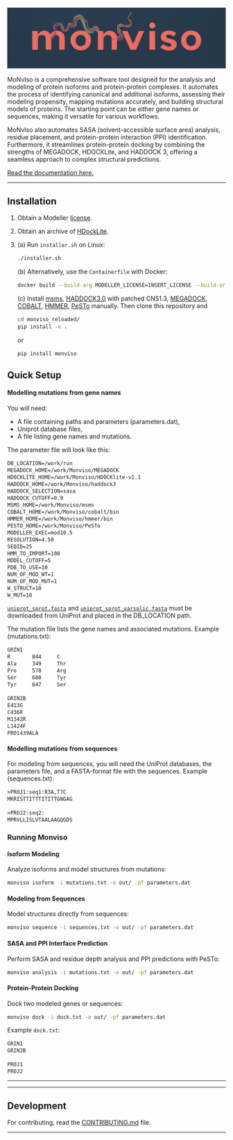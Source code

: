 ![Monviso](https://github.com/LBIC-biocomp/monviso_reloaded/blob/main/logo.png?raw=true)

MoNvIso is a comprehensive software tool designed for the analysis and modeling of protein isoforms and protein-protein complexes. It automates the process of identifying canonical and additional isoforms, assessing their modeling propensity, mapping mutations accurately, and building structural models of proteins. The starting point can be either gene names or sequences, making it versatile for various workflows.

MoNvIso also automates SASA (solvent-accessible surface area) analysis, residue placement, and protein-protein interaction (PPI) identification. Furthermore, it streamlines protein-protein docking by combining the strengths of MEGADOCK, HDOCKLite, and HADDOCK 3, offering a seamless approach to complex structural predictions.



[Read the documentation here.](https://lbic-biocomp.github.io/monviso_reloaded/)

---

## Installation

1. Obtain a Modeller [license](https://salilab.org/modeller/registration.html).
2. Obtain an archive of [HDockLite](https://huanglab.phys.hust.edu.cn/software/hdocklite/).

3. (a) Run `installer.sh` on Linux:
   ```bash
   ./installer.sh
   ```
   
   (b) Alternatively, use the `Containerfile` with Docker:
   ```bash
   docker build --build-arg MODELLER_LICENSE=INSERT_LICENSE --build-arg HDOCKLITE_URL=PATH_TO_HDOCKlite.tar.gz -t monviso -f ./Containerfile ./

   ```

   (c) Install [msms](https://ccsb.scripps.edu/msms/), [HADDOCK3.0](https://github.com/haddocking/haddock3) with patched CNS1.3, [MEGADOCK](https://github.com/akiyamalab/MEGADOCK),       [COBALT](ftp://ftp.ncbi.nlm.nih.gov/pub/cobalt/executables/LATEST/), [HMMER](http://eddylab.org/software/hmmer/hmmer.tar.gz), [PeSTo](https://github.com/LBM-EPFL/PeSTo) manually.      Then clone this repository and
   ```bash
   cd monviso_reloaded/
   pip install -e .
   ```
   or
   ```bash
   pip install monviso
   ```



## Quick Setup

#### Modelling mutations from gene names
You will need:

- A file containing paths and parameters (parameters.dat),
- Uniprot database files,
- A file listing gene names and mutations.

The parameter file will look like this:
```text
DB_LOCATION=/work/run
MEGADOCK_HOME=/work/Monviso/MEGADOCK
HDOCKLITE_HOME=/work/Monviso/HDOCKlite-v1.1
HADDOCK_HOME=/work/Monviso/haddock3
HADDOCK_SELECTION=sasa
HADDOCK_CUTOFF=0.9
MSMS_HOME=/work/Monviso/msms
COBALT_HOME=/work/Monviso/cobalt/bin
HMMER_HOME=/work/Monviso/hmmer/bin
PESTO_HOME=/work/Monviso/PeSTo
MODELLER_EXEC=mod10.5
RESOLUTION=4.50
SEQID=25
HMM_TO_IMPORT=100
MODEL_CUTOFF=5
PDB_TO_USE=10
NUM_OF_MOD_WT=1
NUM_OF_MOD_MUT=1
W_STRUCT=10
W_MUT=10
```

[`uniprot_sprot.fasta`](https://ftp.uniprot.org/pub/databases/uniprot/current_release/knowledgebase/complete/uniprot_sprot.fasta.gz ) and [`uniprot_sprot_varsplic.fasta`](https://ftp.uniprot.org/pub/databases/uniprot/current_release/knowledgebase/complete/uniprot_sprot_varsplic.fasta.gz) must be downloaded from UniProt and placed in the DB_LOCATION path.

The mutation file lists the gene names and associated mutations. Example (mutations.txt):
```text
GRIN1
R       844     C
Ala     349     Thr
Pro     578     Arg
Ser     688     Tyr
Tyr     647     Ser

GRIN2B
E413G
C436R
M1342R
L1424F
PRO1439ALA
```

#### Modelling mutations from sequences
For modeling from sequences, you will need the UniProt databases, the parameters file, and a FASTA-format file with the sequences. Example (sequences.txt):
```text
>PROJ1:seq1:R3A,T7C
MKRISTTITTTITITTGNGAG

>PROJ2:seq2:
MPRVLLISLVTAALAAGQGDS
```


### Running Monviso

#### Isoform Modeling
Analyze isoforms and model structures from mutations:
```bash
monviso isoform -i mutations.txt -o out/ -pf parameters.dat
```

#### Modeling from Sequences
Model structures directly from sequences:
```bash
monviso sequence -i sequences.txt -o out/ -pf parameters.dat
```

#### SASA and PPI Interface Prediction
Perform SASA and residue depth analysis and PPI predictions with PeSTo:
```bash
monviso analysis -i mutations.txt -o out/ -pf parameters.dat
```

#### Protein-Protein Docking
Dock two modeled genes or sequences:
```bash
monviso dock -i dock.txt -o out/ -pf parameters.dat
```
Example `dock.txt`:
```text
GRIN1
GRIN2B

PROJ1
PROJ2
```

---


---

## Development

For contributing, read the [CONTRIBUTING.md](CONTRIBUTING.md) file.

---

